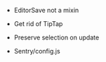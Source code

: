 

- EditorSave not a mixin

- Get rid of TipTap
- Preserve selection on update

- Sentry/config.js



